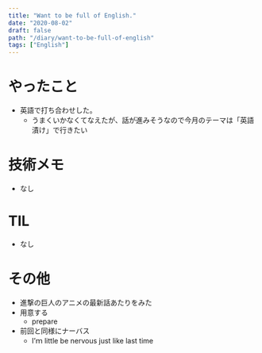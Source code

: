 ```yaml
---
title: "Want to be full of English."
date: "2020-08-02"
draft: false
path: "/diary/want-to-be-full-of-english"
tags: ["English"]
---
```


# やったこと

+ 英語で打ち合わせした。
  + うまくいかなくてなえたが、話が進みそうなので今月のテーマは「英語漬け」で行きたい

# 技術メモ

+ なし

# TIL

+ なし

# その他

+ 進撃の巨人のアニメの最新話あたりをみた
+ 用意する
  + prepare
+ 前回と同様にナーバス
  + I’ｍ little be nervous just like last time